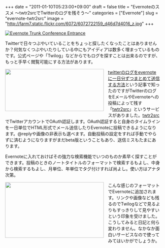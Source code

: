 +++
date = "2011-01-10T05:23:00+09:00"
draft = false
title = "Evernoteのススメ 〜twtr2srcでTwitterのログを残そう〜"
categories = ["Evernote"]
slug = "evernote-twtr2src"
image = "http://farm7.static.flickr.com/6072/6072722159_d46d7d4016_z.jpg"
+++

<a href="http://www.flickr.com/photos/52437397@N00/6072722159/" title="Evernote Trunk Conference Entrance by AhBook, on Flickr" target="_blank"><img class="flickr_photo" src="http://farm7.static.flickr.com/6072/6072722159_d46d7d4016_z.jpg" alt="Evernote Trunk Conference Entrance" /></a>

Twitterで日々つぶやいていることをちょっと探したくなったことはありませんか？何気なくつぶやいたりしている中にもアイディアは数多く埋まっているものです。公式ページや「Twilog」などからでもログを探すことは出来るのですが、もっと手早く閲覧可能にする方法があります。
<div style="color: black; margin: 0px;"><a href="http://www.sky-s.net/sky-blog/wp-content/uploads/2010/03/twitr2s3-469x203.png" imageanchor="1" style="clear: left; float: left; margin-bottom: 1em; margin-right: 1em;"><img border="0" height="137" src="http://www.sky-s.net/sky-blog/wp-content/uploads/2010/03/twitr2s3-469x203.png" style="cursor: move;" width="320" /></a></div><a href="http://www.sky-s.net/sky-blog/archives/2010/03/14-184724.php" style="font-weight: normal;">twitterのログをevernoteに一日分ずつまとめて送信する方法</a>という記事で知ったのですがTwitterのログをEメールやEvernoteへの投稿によって残す「<a href="http://twtr2src.ogaoga.org/">twtr2src</a>」というサービスがありました。<a href="http://twtr2src.ogaoga.org/" style="font-weight: normal;">twtr2src</a>でTwitterアカウントでOAuth認証します。OAuth認証すると自身のタイムラインを一日単位でHTML形式でメール送信したりEvernoteに投稿できるようになります。@replyや画像の非表示も選べます。自動投稿の設定をすれば手動でやらずに済むようになりますがまだbeta版ということもあり、送信ミスもたまにあります。

Evernoteに入れておけばその強力な検索機能でいつのものか素早く探すことができます。投稿のときのノートタイトルのフォーマットで検索するもよし、中身から検索するもよし、月単位、年単位でタグ付けすれば尚よし。使い方はアナタ次第。

<a href="http://1.bp.blogspot.com/__65Q-o0q1tw/TSoX4HN7yZI/AAAAAAAABDI/Qvw9cFLC_dM/s1600/Evernote-1.png" imageanchor="1" style="clear: left; float: left; margin-bottom: 1em; margin-right: 1em;"><img border="0" height="181" src="http://1.bp.blogspot.com/__65Q-o0q1tw/TSoX4HN7yZI/AAAAAAAABDI/Qvw9cFLC_dM/s320/Evernote-1.png" width="320" /></a>
こんな感じのフォーマットでEvernoteに追加されます。リンクや画像なども残るのでTwilogなどで見るよりもすっきりして見やすいという印象を受けました。こうしてみると日記と何ら変わりません。なかなか面白いサービスなので使ってみてはいかがでしょうか。
